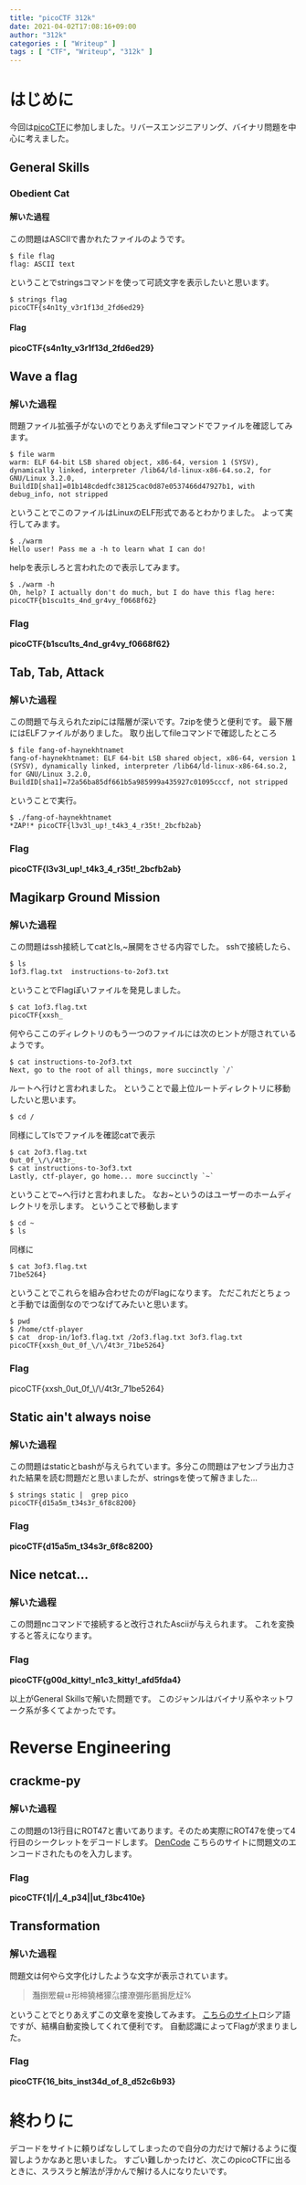 ```yaml
---
title: "picoCTF 312k"
date: 2021-04-02T17:08:16+09:00
author: "312k"
categories : [ "Writeup" ]
tags : [ "CTF", "Writeup", "312k" ]
---
```

# はじめに
今回は[picoCTF](https://picoctf.org/)に参加しました。リバースエンジニアリング、バイナリ問題を中心に考えました。
<!--more-->
## General Skills
### Obedient Cat
#### 解いた過程
この問題はASCIIで書かれたファイルのようです。
``` shell
$ file flag
flag: ASCII text
```
ということでstringsコマンドを使って可読文字を表示したいと思います。
``` shell
$ strings flag
picoCTF{s4n1ty_v3r1f13d_2fd6ed29}
``` 
#### Flag
**picoCTF{s4n1ty_v3r1f13d_2fd6ed29}**

## Wave a flag
### 解いた過程
問題ファイル拡張子がないのでとりあえずfileコマンドでファイルを確認してみます。
``` shell
$ file warm
warm: ELF 64-bit LSB shared object, x86-64, version 1 (SYSV), dynamically linked, interpreter /lib64/ld-linux-x86-64.so.2, for GNU/Linux 3.2.0, BuildID[sha1]=01b148cdedfc38125cac0d87e0537466d47927b1, with debug_info, not stripped
```
ということでこのファイルはLinuxのELF形式であるとわかりました。
よって実行してみます。
``` shell
$ ./warm
Hello user! Pass me a -h to learn what I can do!
``` 
helpを表示しろと言われたので表示してみます。
``` shell
$ ./warm -h
Oh, help? I actually don't do much, but I do have this flag here: picoCTF{b1scu1ts_4nd_gr4vy_f0668f62}
```
### Flag
**picoCTF{b1scu1ts_4nd_gr4vy_f0668f62}**

## Tab, Tab, Attack
### 解いた過程
この問題で与えられたzipには階層が深いです。7zipを使うと便利です。
最下層にはELFファイルがありました。
取り出してfileコマンドで確認したところ
``` shell
$ file fang-of-haynekhtnamet
fang-of-haynekhtnamet: ELF 64-bit LSB shared object, x86-64, version 1 (SYSV), dynamically linked, interpreter /lib64/ld-linux-x86-64.so.2, for GNU/Linux 3.2.0, BuildID[sha1]=72a56ba85df661b5a985999a435927c01095cccf, not stripped
```
ということで実行。
``` shell
$ ./fang-of-haynekhtnamet
*ZAP!* picoCTF{l3v3l_up!_t4k3_4_r35t!_2bcfb2ab}
```
### Flag
**picoCTF{l3v3l_up!_t4k3_4_r35t!_2bcfb2ab}**
## Magikarp Ground Mission
### 解いた過程
この問題はssh接続してcatとls,~展開をさせる内容でした。
sshで接続したら、
``` shell
$ ls
1of3.flag.txt  instructions-to-2of3.txt
```
ということでFlagぽいファイルを発見しました。
``` shell
$ cat 1of3.flag.txt
picoCTF{xxsh_
```
何やらここのディレクトリのもう一つのファイルには次のヒントが隠されているようです。
``` shell
$ cat instructions-to-2of3.txt
Next, go to the root of all things, more succinctly `/`
```
ルートへ行けと言われました。
ということで最上位ルートディレクトリに移動したいと思います。
``` shell
$ cd /
```
同様にしてlsでファイルを確認catで表示
``` shell
$ cat 2of3.flag.txt
0ut_0f_\/\/4t3r_
$ cat instructions-to-3of3.txt
Lastly, ctf-player, go home... more succinctly `~`
```
ということで~へ行けと言われました。
なお~というのはユーザーのホームディレクトリを示します。
ということで移動します
``` shell
$ cd ~
$ ls
```
同様に
``` shell
$ cat 3of3.flag.txt
71be5264}
```
ということでこれらを組み合わせたのがFlagになります。
ただこれだとちょっと手動では面倒なのでつなげてみたいと思います。
``` shell
$ pwd
$ /home/ctf-player
$ cat  drop-in/1of3.flag.txt /2of3.flag.txt 3of3.flag.txt
picoCTF{xxsh_0ut_0f_\/\/4t3r_71be5264}
```
### Flag
picoCTF{xxsh_0ut_0f_\\/\\/4t3r_71be5264}

## Static ain't always noise
### 解いた過程
この問題はstaticとbashが与えられています。多分この問題はアセンブラ出力された結果を読む問題だと思いましたが、stringsを使って解きました...
``` shell
$ strings static |  grep pico
picoCTF{d15a5m_t34s3r_6f8c8200}
```
### Flag
**picoCTF{d15a5m_t34s3r_6f8c8200}**
## Nice netcat...
### 解いた過程
この問題ncコマンドで接続すると改行されたAsciiが与えられます。
これを変換すると答えになります。
### Flag
**picoCTF{g00d_kitty!_n1c3_kitty!_afd5fda4}**

以上がGeneral Skillsで解いた問題です。
このジャンルはバイナリ系やネットワーク系が多くてよかったです。

# Reverse Engineering
## crackme-py
### 解いた過程
この問題の13行目にROT47と書いてあります。そのため実際にROT47を使って4行目のシークレットをデコードします。
[DenCode](https://dencode.com/ja/cipher/rot47)
こちらのサイトに問題文のエンコードされたものを入力します。
### Flag
**picoCTF{1|\/|_4_p34|\|ut_f3bc410e}**

## Transformation
### 解いた過程
問題文は何やら文字化けしたような文字が表示されています。
> 灩捯䍔䙻ㄶ形楴獟楮獴㌴摟潦弸彤㔲挶戹㍽%

ということでとりあえずこの文章を変換してみます。
[こちらのサイト](http://www.online-decoder.com/bg)ロシア語ですが、結構自動変換してくれて便利です。
自動認識によってFlagが求まりました。
### Flag
**picoCTF{16_bits_inst34d_of_8_d52c6b93}**
# 終わりに
デコードをサイトに頼りぱなししてしまったので自分の力だけで解けるように復習しようかなあと思いました。
すごい難しかったけど、次このpicoCTFに出るときに、スラスラと解法が浮かんで解ける人になりたいです。

